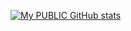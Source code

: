 [![My PUBLIC GitHub stats](https://github-readme-stats.vercel.app/api?username=gogetron&show=prs_merged,prs_merged_percentage)](https://github.com/gogetron)

